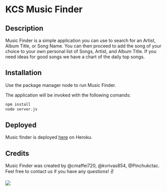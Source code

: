 # KCS Music Finder

## Description

Music Finder is a simple application you can use to search for an Artist, Album Title, or Song Name. You can then proceed to add the song of your choice to your own personal list of Songs, Artist, and Album Title. If you need ideas for good songs we have a chart of the daily top songs.

## Installation

Use the package manager node to run Music Finder.

The application will be invoked with the following comands:

```bash
npm install
node server.js
```
## Deployed
Music finder is deployed [here](https://safe-atoll-83262.herokuapp.com/) on Heroku.

## Credits
Music Finder was created by @cmaffei720, @kvrivas854, @Pinchukctac. Feel free to contact us if you have any questions! ✌️


![](C:\Users\pinch\AppData\Roaming\Typora\typora-user-images\image-20200811161425295.png)
